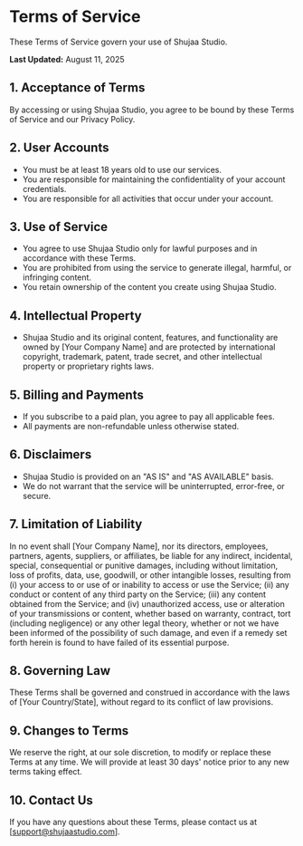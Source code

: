 # Terms of Service

These Terms of Service govern your use of Shujaa Studio.

**Last Updated:** August 11, 2025

## 1. Acceptance of Terms

By accessing or using Shujaa Studio, you agree to be bound by these Terms of Service and our Privacy Policy.

## 2. User Accounts

*   You must be at least 18 years old to use our services.
*   You are responsible for maintaining the confidentiality of your account credentials.
*   You are responsible for all activities that occur under your account.

## 3. Use of Service

*   You agree to use Shujaa Studio only for lawful purposes and in accordance with these Terms.
*   You are prohibited from using the service to generate illegal, harmful, or infringing content.
*   You retain ownership of the content you create using Shujaa Studio.

## 4. Intellectual Property

*   Shujaa Studio and its original content, features, and functionality are owned by [Your Company Name] and are protected by international copyright, trademark, patent, trade secret, and other intellectual property or proprietary rights laws.

## 5. Billing and Payments

*   If you subscribe to a paid plan, you agree to pay all applicable fees.
*   All payments are non-refundable unless otherwise stated.

## 6. Disclaimers

*   Shujaa Studio is provided on an "AS IS" and "AS AVAILABLE" basis.
*   We do not warrant that the service will be uninterrupted, error-free, or secure.

## 7. Limitation of Liability

In no event shall [Your Company Name], nor its directors, employees, partners, agents, suppliers, or affiliates, be liable for any indirect, incidental, special, consequential or punitive damages, including without limitation, loss of profits, data, use, goodwill, or other intangible losses, resulting from (i) your access to or use of or inability to access or use the Service; (ii) any conduct or content of any third party on the Service; (iii) any content obtained from the Service; and (iv) unauthorized access, use or alteration of your transmissions or content, whether based on warranty, contract, tort (including negligence) or any other legal theory, whether or not we have been informed of the possibility of such damage, and even if a remedy set forth herein is found to have failed of its essential purpose.

## 8. Governing Law

These Terms shall be governed and construed in accordance with the laws of [Your Country/State], without regard to its conflict of law provisions.

## 9. Changes to Terms

We reserve the right, at our sole discretion, to modify or replace these Terms at any time. We will provide at least 30 days' notice prior to any new terms taking effect.

## 10. Contact Us

If you have any questions about these Terms, please contact us at [support@shujaastudio.com].
